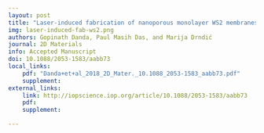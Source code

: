 ```yaml
---
layout: post
title: "Laser-induced fabrication of nanoporous monolayer WS2 membranes"
img: laser-induced-fab-ws2.png
authors: Gopinath Danda, Paul Masih Das, and Marija Drndić
journal: 2D Materials
info: Accepted Manuscript
doi: 10.1088/2053-1583/aabb73
local_links:
    pdf: "Danda+et+al_2018_2D_Mater._10.1088_2053-1583_aabb73.pdf"
    supplement: 
external_links:
    link: http://iopscience.iop.org/article/10.1088/2053-1583/aabb73
    pdf:
    supplement:

---
```


<!--more-->
